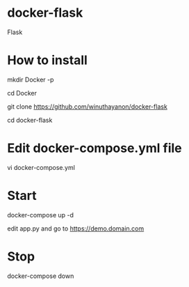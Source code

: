 # docker-flask
Flask

# How to install
mkdir Docker -p

cd Docker

git clone https://github.com/winuthayanon/docker-flask

cd docker-flask

# Edit docker-compose.yml file
vi docker-compose.yml

# Start
docker-compose up -d

edit app.py and go to https://demo.domain.com


# Stop
docker-compose down
